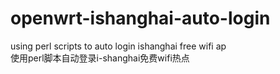 # openwrt-ishanghai-auto-login
using perl scripts to auto login ishanghai free wifi ap   
使用perl脚本自动登录i-shanghai免费wifi热点
